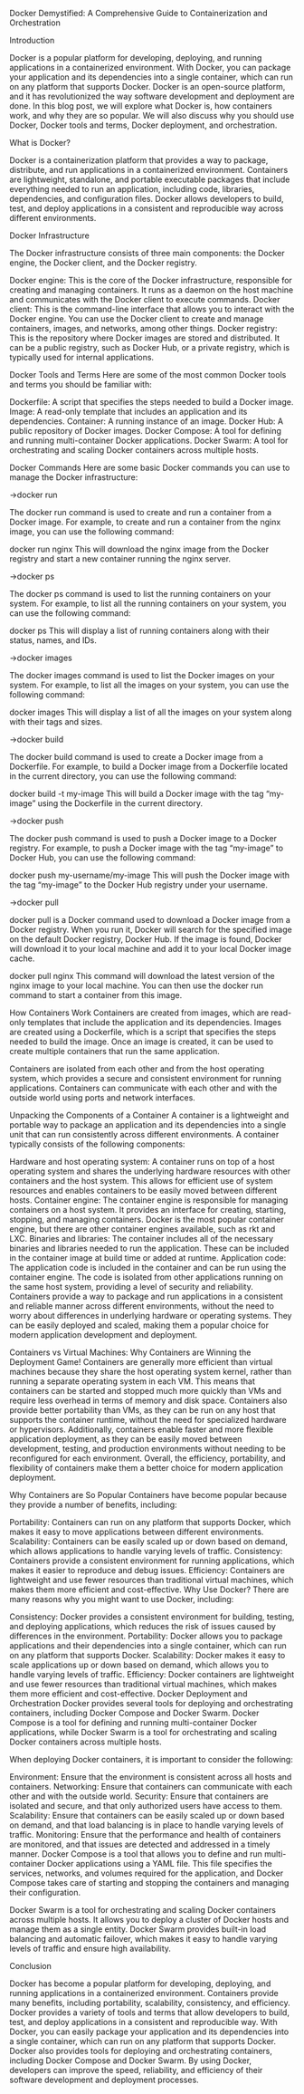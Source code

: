 Docker Demystified: A Comprehensive Guide to Containerization and Orchestration

Introduction

Docker is a popular platform for developing, deploying, and running applications in a containerized environment. With Docker, you can package your application and its dependencies into a single container, which can run on any platform that supports Docker. Docker is an open-source platform, and it has revolutionized the way software development and deployment are done. In this blog post, we will explore what Docker is, how containers work, and why they are so popular. We will also discuss why you should use Docker, Docker tools and terms, Docker deployment, and orchestration.

What is Docker?

Docker is a containerization platform that provides a way to package, distribute, and run applications in a containerized environment. Containers are lightweight, standalone, and portable executable packages that include everything needed to run an application, including code, libraries, dependencies, and configuration files. Docker allows developers to build, test, and deploy applications in a consistent and reproducible way across different environments.

Docker Infrastructure

The Docker infrastructure consists of three main components: the Docker engine, the Docker client, and the Docker registry.

Docker engine: This is the core of the Docker infrastructure, responsible for creating and managing containers. It runs as a daemon on the host machine and communicates with the Docker client to execute commands.
Docker client: This is the command-line interface that allows you to interact with the Docker engine. You can use the Docker client to create and manage containers, images, and networks, among other things.
Docker registry: This is the repository where Docker images are stored and distributed. It can be a public registry, such as Docker Hub, or a private registry, which is typically used for internal applications.

Docker Tools and Terms
Here are some of the most common Docker tools and terms you should be familiar with:

Dockerfile: A script that specifies the steps needed to build a Docker image.
Image: A read-only template that includes an application and its dependencies.
Container: A running instance of an image.
Docker Hub: A public repository of Docker images.
Docker Compose: A tool for defining and running multi-container Docker applications.
Docker Swarm: A tool for orchestrating and scaling Docker containers across multiple hosts.

Docker Commands
Here are some basic Docker commands you can use to manage the Docker infrastructure:

→docker run

The docker run command is used to create and run a container from a Docker image. For example, to create and run a container from the nginx image, you can use the following command:

docker run nginx
This will download the nginx image from the Docker registry and start a new container running the nginx server.

→docker ps

The docker ps command is used to list the running containers on your system. For example, to list all the running containers on your system, you can use the following command:

docker ps
This will display a list of running containers along with their status, names, and IDs.

→docker images

The docker images command is used to list the Docker images on your system. For example, to list all the images on your system, you can use the following command:

docker images
This will display a list of all the images on your system along with their tags and sizes.

→docker build

The docker build command is used to create a Docker image from a Dockerfile. For example, to build a Docker image from a Dockerfile located in the current directory, you can use the following command:

docker build -t my-image
This will build a Docker image with the tag “my-image” using the Dockerfile in the current directory.

→docker push

The docker push command is used to push a Docker image to a Docker registry. For example, to push a Docker image with the tag “my-image” to Docker Hub, you can use the following command:

docker push my-username/my-image
This will push the Docker image with the tag “my-image” to the Docker Hub registry under your username.

→docker pull

docker pull is a Docker command used to download a Docker image from a Docker registry. When you run it, Docker will search for the specified image on the default Docker registry, Docker Hub. If the image is found, Docker will download it to your local machine and add it to your local Docker image cache.

docker pull nginx
This command will download the latest version of the nginx image to your local machine. You can then use the docker run command to start a container from this image.

How Containers Work
Containers are created from images, which are read-only templates that include the application and its dependencies. Images are created using a Dockerfile, which is a script that specifies the steps needed to build the image. Once an image is created, it can be used to create multiple containers that run the same application.

Containers are isolated from each other and from the host operating system, which provides a secure and consistent environment for running applications. Containers can communicate with each other and with the outside world using ports and network interfaces.

Unpacking the Components of a Container
A container is a lightweight and portable way to package an application and its dependencies into a single unit that can run consistently across different environments. A container typically consists of the following components:

Hardware and host operating system: A container runs on top of a host operating system and shares the underlying hardware resources with other containers and the host system. This allows for efficient use of system resources and enables containers to be easily moved between different hosts.
Container engine: The container engine is responsible for managing containers on a host system. It provides an interface for creating, starting, stopping, and managing containers. Docker is the most popular container engine, but there are other container engines available, such as rkt and LXC.
Binaries and libraries: The container includes all of the necessary binaries and libraries needed to run the application. These can be included in the container image at build time or added at runtime.
Application code: The application code is included in the container and can be run using the container engine. The code is isolated from other applications running on the same host system, providing a level of security and reliability.
Containers provide a way to package and run applications in a consistent and reliable manner across different environments, without the need to worry about differences in underlying hardware or operating systems. They can be easily deployed and scaled, making them a popular choice for modern application development and deployment.

Containers vs Virtual Machines: Why Containers are Winning the Deployment Game!
Containers are generally more efficient than virtual machines because they share the host operating system kernel, rather than running a separate operating system in each VM. This means that containers can be started and stopped much more quickly than VMs and require less overhead in terms of memory and disk space. Containers also provide better portability than VMs, as they can be run on any host that supports the container runtime, without the need for specialized hardware or hypervisors. Additionally, containers enable faster and more flexible application deployment, as they can be easily moved between development, testing, and production environments without needing to be reconfigured for each environment. Overall, the efficiency, portability, and flexibility of containers make them a better choice for modern application deployment.

Why Containers are So Popular
Containers have become popular because they provide a number of benefits, including:

Portability: Containers can run on any platform that supports Docker, which makes it easy to move applications between different environments.
Scalability: Containers can be easily scaled up or down based on demand, which allows applications to handle varying levels of traffic.
Consistency: Containers provide a consistent environment for running applications, which makes it easier to reproduce and debug issues.
Efficiency: Containers are lightweight and use fewer resources than traditional virtual machines, which makes them more efficient and cost-effective.
Why Use Docker?
There are many reasons why you might want to use Docker, including:

Consistency: Docker provides a consistent environment for building, testing, and deploying applications, which reduces the risk of issues caused by differences in the environment.
Portability: Docker allows you to package applications and their dependencies into a single container, which can run on any platform that supports Docker.
Scalability: Docker makes it easy to scale applications up or down based on demand, which allows you to handle varying levels of traffic.
Efficiency: Docker containers are lightweight and use fewer resources than traditional virtual machines, which makes them more efficient and cost-effective.
Docker Deployment and Orchestration
Docker provides several tools for deploying and orchestrating containers, including Docker Compose and Docker Swarm. Docker Compose is a tool for defining and running multi-container Docker applications, while Docker Swarm is a tool for orchestrating and scaling Docker containers across multiple hosts.

When deploying Docker containers, it is important to consider the following:

Environment: Ensure that the environment is consistent across all hosts and containers.
Networking: Ensure that containers can communicate with each other and with the outside world.
Security: Ensure that containers are isolated and secure, and that only authorized users have access to them.
Scalability: Ensure that containers can be easily scaled up or down based on demand, and that load balancing is in place to handle varying levels of traffic.
Monitoring: Ensure that the performance and health of containers are monitored, and that issues are detected and addressed in a timely manner.
Docker Compose is a tool that allows you to define and run multi-container Docker applications using a YAML file. This file specifies the services, networks, and volumes required for the application, and Docker Compose takes care of starting and stopping the containers and managing their configuration.

Docker Swarm is a tool for orchestrating and scaling Docker containers across multiple hosts. It allows you to deploy a cluster of Docker hosts and manage them as a single entity. Docker Swarm provides built-in load balancing and automatic failover, which makes it easy to handle varying levels of traffic and ensure high availability.

Conclusion

Docker has become a popular platform for developing, deploying, and running applications in a containerized environment. Containers provide many benefits, including portability, scalability, consistency, and efficiency. Docker provides a variety of tools and terms that allow developers to build, test, and deploy applications in a consistent and reproducible way. With Docker, you can easily package your application and its dependencies into a single container, which can run on any platform that supports Docker. Docker also provides tools for deploying and orchestrating containers, including Docker Compose and Docker Swarm. By using Docker, developers can improve the speed, reliability, and efficiency of their software development and deployment processes.

